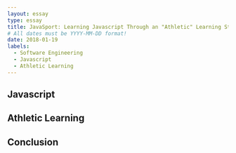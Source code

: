 ```yaml
---
layout: essay
type: essay
title: JavaSport: Learning Javascript Through an "Athletic" Learning Style
# All dates must be YYYY-MM-DD format!
date: 2018-01-19
labels:
  - Software Engineering
  - Javascript
  - Athletic Learning
---
```


## Javascript



## Athletic Learning



## Conclusion

